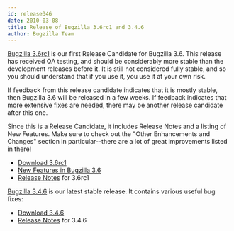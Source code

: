 ```yaml
---
id: release346
date: 2010-03-08
title: Release of Bugzilla 3.6rc1 and 3.4.6
author: Bugzilla Team
---
```


[Bugzilla 3.6rc1](/releases/3.6/) is our first Release Candidate for Bugzilla 3.6\. This release has received QA testing, and should be considerably more stable than the development releases before it. It is still not considered fully stable, and so you should understand that if you use it, you use it at your own risk.

If feedback from this release candidate indicates that it is mostly stable, then Bugzilla 3.6 will be released in a few weeks. If feedback indicates that more extensive fixes are needed, there may be another release candidate after this one.

Since this is a Release Candidate, it includes Release Notes and a listing of New Features. Make sure to check out the "Other Enhancements and Changes" section in particular--there are a lot of great improvements listed in there!

*   [Download 3.6rc1](/download/#v36)
*   [New Features in Bugzilla 3.6](/releases/3.6/#v36_feat)
*   [Release Notes](/releases/3.6/) for 3.6rc1

[Bugzilla 3.4.6](/releases/3.4.6/) is our latest stable release. It contains various useful bug fixes:

*   [Download 3.4.6](/download/#v34)
*   [Release Notes](/releases/3.4.6/) for 3.4.6

